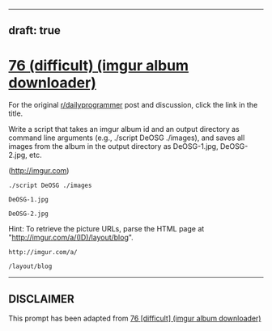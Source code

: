 ---
draft: true
----

# [76 (difficult) (imgur album downloader)](https://www.reddit.com/r/dailyprogrammer/comments/wk0jf/7132012_challenge_76_difficult_imgur_album/)

For the original [r/dailyprogrammer](https://www.reddit.com/r/dailyprogrammer/) post and discussion, click the link in the title.

Write a script that takes an imgur album id and an output directory as command line arguments (e.g., ./script DeOSG ./images), and saves all images from the album in the output directory as DeOSG-1.jpg, DeOSG-2.jpg, etc.

(http://imgur.com)

```
./script DeOSG ./images
```

```
DeOSG-1.jpg
```

```
DeOSG-2.jpg
```
Hint: To retrieve the picture URLs, parse the HTML page at "http://imgur.com/a/(ID)/layout/blog".


```
http://imgur.com/a/
```

```
/layout/blog
```

----
## **DISCLAIMER**
This prompt has been adapted from [76 [difficult] (imgur album downloader)](https://www.reddit.com/r/dailyprogrammer/comments/wk0jf/7132012_challenge_76_difficult_imgur_album/
)
